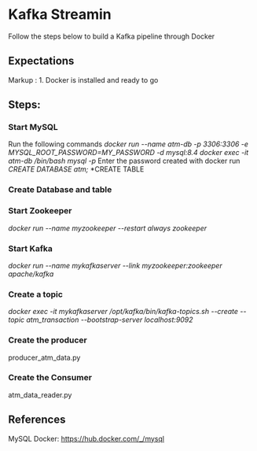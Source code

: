 # Kafka Streamin #
Follow the steps below to build a Kafka pipeline through Docker 

## Expectations ##
Markup : 1. Docker is installed and ready to go
 

## Steps: ##

### Start MySQL ###
Run the following commands
*docker run --name atm-db -p 3306:3306 -e MYSQL_ROOT_PASSWORD=MY_PASSWORD -d mysql:8.4*
*docker exec -it atm-db /bin/bash*
*mysql -p*
Enter the password created with docker run
*CREATE DATABASE atm;*
*CREATE TABLE 

### Create Database and table ###

### Start Zookeeper ###
*docker run --name myzookeeper --restart always zookeeper*

### Start Kafka ###
*docker run --name mykafkaserver --link myzookeeper:zookeeper apache/kafka*

### Create a topic ###
*docker exec -it mykafkaserver /opt/kafka/bin/kafka-topics.sh --create --topic atm_transaction --bootstrap-server localhost:9092*

### Create the producer ###
producer_atm_data.py

### Create the Consumer ###
atm_data_reader.py


## References ##
MySQL Docker: https://hub.docker.com/_/mysql